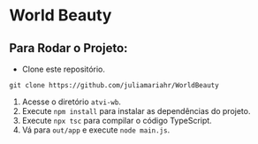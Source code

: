 <h1>World Beauty</h1>

## Para Rodar o Projeto:
 - Clone este repositório.
>
    git clone https://github.com/juliamariahr/WorldBeauty
>

1. Acesse o diretório `atvi-wb`.
2. Execute `npm install` para instalar as dependências do projeto.
3. Execute `npx tsc` para compilar o código TypeScript.
4. Vá para `out/app` e execute `node main.js`.

